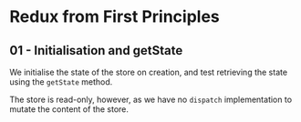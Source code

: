 # Redux from First Principles

## 01 - Initialisation and getState

We initialise the state of the store on creation, and test retrieving the state using the `getState` method.

The store is read-only, however, as we have no `dispatch` implementation to mutate the content of the store.